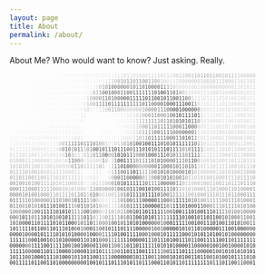 ```yaml
---
layout: page
title: About
permalink: /about/
---
```


About Me? Who would want to know? Just asking. Really.

<!-- IMAGE BEGINS HERE -->
<font size="1">
<pre><font color="#fdfdfd">10</font><font color="#fcfcfc">0</font><font color="#fbfbfb">101</font><font color="#fafafa">0011</font><font color="#f9f9f9">101</font><font color="#f8f8f8">1110</font><font color="#f7f7f7">0</font><font color="#f6f6f6">0</font><font color="#f7f7f7">0</font><font color="#f6f6f6">00</font><font color="#f4f4f4">0</font><font color="#f2f2f2">1</font><font color="#efefef">0</font><font color="#eeeeee">001</font><font color="#ededed">0</font><font color="#eaeaea">1</font><font color="#ebebeb">0</font><font color="#eaeaea">0</font><font color="#e7e7e7">1</font><font color="#e6e6e6">1</font><font color="#dfdfdf">11</font><font color="#dadada">1</font><font color="#d5d5d5">0</font><font color="#d1d1d1">1</font><font color="#d3d3d3">1</font><font color="#cecece">0</font><font color="#cccccc">1</font><font color="#cfcfcf">0</font><font color="#cecece">0011</font><font color="#cccccc">1</font><font color="#cbcbcb">1</font><font color="#c9c9c9">0</font><font color="#cacaca">1</font><font color="#cccccc">1</font><font color="#cdcdcd">1</font><font color="#cbcbcb">0</font><font color="#c3c3c3">0</font><font color="#bfbfbf">1</font><font color="#bcbcbc">1</font><font color="#b7b7b7">0</font><font color="#b2b2b2">0</font><font color="#afafaf">1</font><font color="#aaaaaa">1</font><font color="#ababab">0</font><font color="#a9a9a9">1</font><font color="#a1a1a1">10</font><font color="#a7a7a7">1</font><font color="#aaaaaa">1</font><font color="#aeaeae">0</font><font color="#b0b0b0">0</font><font color="#afafaf">10</font><font color="#acacac">1</font><font color="#aeaeae">1</font><font color="#bebebe">1</font><font color="#c2c2c2">100</font><font color="#c1c1c1">0</font><font color="silver">0</font><font color="#bebebe">0</font><br><font color="#fdfdfd">110</font><font color="#fcfcfc">11</font><font color="#fbfbfb">0</font><font color="#fafafa">1</font><font color="#f9f9f9">0</font><font color="#fafafa">0</font><font color="#f9f9f9">110</font><font color="#fafafa">0</font><font color="#f7f7f7">1</font><font color="#f8f8f8">01</font><font color="#f7f7f7">10</font><font color="#f6f6f6">1</font><font color="#f7f7f7">1</font><font color="#f5f5f5">10</font><font color="#f3f3f3">01</font><font color="#f0f0f0">00</font><font color="#efefef">1</font><font color="#eeeeee">1</font><font color="#ededed">10</font><font color="#e5e5e5">1</font><font color="#d9d9d9">1</font><font color="#cacaca">1</font><font color="#bababa">1</font><font color="#b2b2b2">0</font><font color="#9b9b9b">0</font><font color="#8e8e8e">1</font><font color="#9a9a9a">0</font><font color="#818181">1</font><font color="gray">1</font><font color="#8c8c8c">0</font><font color="#8e8e8e">1</font><font color="#838383">1</font><font color="#8d8d8d">0</font><font color="#848484">0</font><font color="#8b8b8b">1</font><font color="#9a9a9a">1</font><font color="#9b9b9b">0</font><font color="#ababab">0</font><font color="#bbbbbb">1</font><font color="#c8c8c8">0</font><font color="#d2d2d2">011</font><font color="#cccccc">1</font><font color="#c9c9c9">0</font><font color="#cacaca">0</font><font color="#c6c6c6">0</font><font color="#c2c2c2">0</font><font color="#c1c1c1">00</font><font color="#c2c2c2">0</font><font color="#bfbfbf">1</font><font color="#bebebe">0</font><font color="#bbbbbb">010</font><font color="#bebebe">1</font><font color="#bdbdbd">11</font><font color="#bebebe">0</font><font color="#bfbfbf">0</font><font color="#c6c6c6">0</font><font color="#cacaca">1</font><font color="#c9c9c9">10</font><font color="#cacaca">11</font><font color="#c9c9c9">0</font><font color="#c8c8c8">1</font><br><font color="#fcfcfc">010</font><font color="#fbfbfb">10</font><font color="#fafafa">11</font><font color="#f9f9f9">11</font><font color="#fafafa">0</font><font color="#f9f9f9">01</font><font color="#f7f7f7">0111</font><font color="#f8f8f8">0</font><font color="#f7f7f7">10</font><font color="#f6f6f6">00</font><font color="#f5f5f5">0</font><font color="#f4f4f4">1</font><font color="#f3f3f3">0</font><font color="#f2f2f2">1</font><font color="#f1f1f1">0</font><font color="#f0f0f0">1</font><font color="#ececec">1</font><font color="#e0e0e0">0</font><font color="#b6b6b6">0</font><font color="#9a9a9a">1</font><font color="#888888">0</font><font color="#626262">1</font><font color="#5d5d5d">0</font><font color="#636363">0</font><font color="#616161">0</font><font color="#646464">0</font><font color="#676767">0</font><font color="#6b6b6b">0</font><font color="#6d6d6d">1</font><font color="#656565">0</font><font color="#696969">1</font><font color="#606060">1</font><font color="#5e5e5e">0</font><font color="#575757">1</font><font color="#4f4f4f">0</font><font color="#525252">0</font><font color="#595959">0</font><font color="#535353">0</font><font color="#4d4d4d">1</font><font color="#737373">1</font><font color="#8b8b8b">1</font><font color="#a6a6a6">1</font><font color="#bfbfbf">0</font><font color="#cfcfcf">0</font><font color="#d0d0d0">00</font><font color="#cfcfcf">0</font><font color="#cdcdcd">10</font><font color="#cfcfcf">01</font><font color="#cecece">0</font><font color="#cdcdcd">0</font><font color="#cacaca">0</font><font color="#c7c7c7">0</font><font color="#c6c6c6">00</font><font color="#c5c5c5">0</font><font color="#c6c6c6">0</font><font color="#c8c8c8">0</font><font color="#cbcbcb">0</font><font color="#cecece">0</font><font color="#cbcbcb">1</font><font color="#cccccc">1</font><font color="#cdcdcd">0</font><font color="#cccccc">1011</font><br><font color="#fcfcfc">101</font><font color="#fbfbfb">01</font><font color="#fafafa">1</font><font color="#fbfbfb">0</font><font color="#fafafa">1</font><font color="#f9f9f9">10</font><font color="#f8f8f8">000</font><font color="#f7f7f7">0100</font><font color="#f6f6f6">10</font><font color="#f5f5f5">0</font><font color="#f6f6f6">0</font><font color="#f5f5f5">01</font><font color="#f4f4f4">0</font><font color="#f3f3f3">1</font><font color="#eeeeee">0</font><font color="#d5d5d5">1</font><font color="#a2a2a2">0</font><font color="#9b9b9b">1</font><font color="#7d7d7d">1</font><font color="#595959">0</font><font color="#525252">0</font><font color="#4a4a4a">1</font><font color="#535353">0</font><font color="#616161">0</font><font color="#5c5c5c">0</font><font color="#5e5e5e">1</font><font color="#5a5a5a">1</font><font color="#535353">0</font><font color="#565656">0</font><font color="#494949">1</font><font color="#474747">1</font><font color="#414141">1</font><font color="#4d4d4d">1</font><font color="#494949">1</font><font color="#515151">1</font><font color="#484848">1</font><font color="#3e3e3e">0</font><font color="#323232">1</font><font color="#212121">0</font><font color="#414141">0</font><font color="#3c3c3c">1</font><font color="#565656">1</font><font color="#4c4c4c">0</font><font color="#585858">1</font><font color="#8b8b8b">0</font><font color="#a8a8a8">0</font><font color="#c8c8c8">1</font><font color="#d0d0d0">1</font><font color="#d4d4d4">0</font><font color="#d3d3d3">00</font><font color="#d1d1d1">1</font><font color="#d0d0d0">11</font><font color="#cdcdcd">1</font><font color="#cccccc">0</font><font color="#cbcbcb">01</font><font color="#cdcdcd">1</font><font color="#d0d0d0">0</font><font color="#d1d1d1">0</font><font color="#d0d0d0">0</font><font color="#cecece">0</font><font color="#cdcdcd">10</font><font color="#cecece">10</font><font color="#cfcfcf">1</font><font color="#d1d1d1">1</font><br><font color="#fcfcfc">10</font><font color="#fbfbfb">010</font><font color="#fafafa">000</font><font color="#f9f9f9">0110</font><font color="#f8f8f8">0</font><font color="#f6f6f6">0</font><font color="#f7f7f7">001</font><font color="#f5f5f5">1</font><font color="#f7f7f7">0</font><font color="#f4f4f4">0</font><font color="#f6f6f6">1</font><font color="#f5f5f5">0</font><font color="#f6f6f6">0</font><font color="#f4f4f4">1</font><font color="#f1f1f1">0</font><font color="#cbcbcb">1</font><font color="#aaaaaa">0</font><font color="#929292">0</font><font color="#969696">0</font><font color="#7e7e7e">0</font><font color="#646464">1</font><font color="#5b5b5b">1</font><font color="#595959">0</font><font color="#575757">1</font><font color="#5d5d5d">0</font><font color="#4f4f4f">0</font><font color="#4b4b4b">0</font><font color="#363636">0</font><font color="#393939">0</font><font color="#3d3d3d">1</font><font color="#393939">1</font><font color="#313131">1</font><font color="#2f2f2f">1</font><font color="#323232">1</font><font color="#303030">0</font><font color="#2f2f2f">1</font><font color="#313131">1</font><font color="#333333">0</font><font color="#2e2e2e">0</font><font color="#292929">1</font><font color="#363636">0</font><font color="#353535">1</font><font color="#3d3d3d">1</font><font color="#2e2e2e">0</font><font color="#323232">0</font><font color="#3b3b3b">1</font><font color="#454545">1</font><font color="#515151">0</font><font color="#797979">0</font><font color="#bcbcbc">1</font><font color="#d4d4d4">1</font><font color="#d5d5d5">1</font><font color="#d4d4d4">1</font><font color="#d2d2d2">01</font><font color="#d1d1d1">11</font><font color="#d0d0d0">1</font><font color="#d1d1d1">0</font><font color="#d2d2d2">1</font><font color="#d3d3d3">010</font><font color="#d2d2d2">01001</font><font color="#d4d4d4">1</font><font color="#d5d5d5">1</font><br><font color="#fcfcfc">010</font><font color="#fbfbfb">1</font><font color="#fafafa">00</font><font color="#fbfbfb">1</font><font color="#fafafa">10</font><font color="#f9f9f9">000</font><font color="#f8f8f8">0</font><font color="#f7f7f7">00</font><font color="#f6f6f6">001</font><font color="#f7f7f7">1</font><font color="#f5f5f5">1</font><font color="#f6f6f6">0</font><font color="#f5f5f5">1</font><font color="#f4f4f4">0</font><font color="#f0f0f0">0</font><font color="#dedede">0</font><font color="#b6b6b6">1</font><font color="#aaaaaa">0</font><font color="#a0a0a0">0</font><font color="#848484">1</font><font color="#7d7d7d">1</font><font color="#656565">11</font><font color="#565656">0</font><font color="#525252">1</font><font color="#646464">1</font><font color="#4a4a4a">1</font><font color="#414141">1</font><font color="#454545">1</font><font color="#585858">1</font><font color="#5d5d5d">1</font><font color="#656565">1</font><font color="#606060">1</font><font color="#595959">1</font><font color="#585858">0</font><font color="#535353">1</font><font color="#565656">1</font><font color="#545454">0</font><font color="#555555">0</font><font color="#535353">0</font><font color="#424242">0</font><font color="#343434">1</font><font color="#282828">0</font><font color="#2e2e2e">0</font><font color="#2b2b2b">0</font><font color="#313131">1</font><font color="#1e1e1e">1</font><font color="#262626">1</font><font color="#2b2b2b">0</font><font color="#272727">0</font><font color="#434343">1</font><font color="#797979">1</font><font color="#cacaca">0</font><font color="#d5d5d5">11</font><font color="#d6d6d6">01</font><font color="#d5d5d5">1</font><font color="#d4d4d4">1</font><font color="#d3d3d3">1011</font><font color="#d2d2d2">000</font><font color="#d3d3d3">0</font><font color="#d4d4d4">1</font><font color="#d5d5d5">10</font><font color="#d6d6d6">0</font><br><font color="#fcfcfc">0</font><font color="#fbfbfb">0</font><font color="#fcfcfc">0</font><font color="#fbfbfb">0</font><font color="#fafafa">0</font><font color="#fbfbfb">01</font><font color="#fafafa">111</font><font color="#f9f9f9">00</font><font color="#f7f7f7">0</font><font color="#f8f8f8">0</font><font color="#f7f7f7">1</font><font color="#f8f8f8">1</font><font color="#f7f7f7">0</font><font color="#f6f6f6">00</font><font color="#f5f5f5">0</font><font color="#f6f6f6">1</font><font color="#f5f5f5">00</font><font color="#eaeaea">0</font><font color="#cccccc">1</font><font color="#c8c8c8">0</font><font color="#e3e3e3">1</font><font color="#f2f2f2">0</font><font color="#ebebeb">1</font><font color="#dbdbdb">1</font><font color="#cdcdcd">1</font><font color="#c2c2c2">0</font><font color="#a5a5a5">0</font><font color="#9a9a9a">1</font><font color="#959595">1</font><font color="#9d9d9d">0</font><font color="#b1b1b1">0</font><font color="#bfbfbf">0</font><font color="#c2c2c2">0</font><font color="#bfbfbf">0</font><font color="#c2c2c2">0</font><font color="#b6b6b6">0</font><font color="#a9a9a9">0</font><font color="#9b9b9b">1</font><font color="#8a8a8a">0</font><font color="#7a7a7a">0</font><font color="#7b7b7b">0</font><font color="#797979">0</font><font color="#737373">1</font><font color="#6b6b6b">1</font><font color="#646464">1</font><font color="#555555">0</font><font color="#414141">0</font><font color="#272727">0</font><font color="#1e1e1e">0</font><font color="#1d1d1d">1</font><font color="#2d2d2d">0</font><font color="#242424">0</font><font color="#232323">0</font><font color="#2d2d2d">0</font><font color="#3b3b3b">0</font><font color="#666666">0</font><font color="#c9c9c9">1</font><font color="#d7d7d7">0011</font><font color="#d6d6d6">1</font><font color="#d5d5d5">00</font><font color="#d4d4d4">1</font><font color="#d3d3d3">0</font><font color="#d2d2d2">1</font><font color="#d3d3d3">0</font><font color="#d4d4d4">01</font><font color="#d5d5d5">0</font><font color="#d4d4d4">01</font><font color="#d5d5d5">1</font><br><font color="#fcfcfc">000</font><font color="#fafafa">0</font><font color="#fbfbfb">010</font><font color="#fafafa">0</font><font color="#f9f9f9">0</font><font color="#fafafa">11</font><font color="#f8f8f8">011</font><font color="#f7f7f7">011</font><font color="#f6f6f6">1</font><font color="#f5f5f5">110</font><font color="#f4f4f4">11</font><font color="#e5e5e5">1</font><font color="#dddddd">1</font><font color="#f8f8f8">1</font><font color="#fbfbfb">0</font><font color="#fdfdfd">0</font><font color="#fefefe">11</font><font color="#fdfdfd">1</font><font color="#f8f8f8">1</font><font color="#f1f1f1">1</font><font color="#f3f3f3">1</font><font color="#f0f0f0">0</font><font color="#efefef">1</font><font color="#ececec">0</font><font color="#eaeaea">1</font><font color="#e4e4e4">0</font><font color="#e1e1e1">0</font><font color="#d7d7d7">1</font><font color="#c7c7c7">0</font><font color="#b6b6b6">1</font><font color="#a5a5a5">0</font><font color="#949494">0</font><font color="#7c7c7c">0</font><font color="#777777">1</font><font color="#797979">1</font><font color="#7a7a7a">00</font><font color="#7b7b7b">0</font><font color="#7a7a7a">1</font><font color="#5e5e5e">0</font><font color="#474747">0</font><font color="#353535">1</font><font color="#2c2c2c">0</font><font color="#3d3d3d">1</font><font color="#2b2b2b">1</font><font color="#363636">1</font><font color="#2d2d2d">1</font><font color="#2a2a2a">0</font><font color="#484848">1</font><font color="#b6b6b6">1</font><font color="#d8d8d8">1111</font><font color="#d6d6d6">001</font><font color="#d5d5d5">111</font><font color="#d4d4d4">100</font><font color="#d5d5d5">0</font><font color="#d4d4d4">1</font><font color="#d3d3d3">01</font><br><font color="#fcfcfc">001</font><font color="#fbfbfb">0</font><font color="#fafafa">10</font><font color="#f9f9f9">0011</font><font color="#f8f8f8">00</font><font color="#f7f7f7">00</font><font color="#f6f6f6">01</font><font color="#f4f4f4">0</font><font color="#f5f5f5">0</font><font color="#f4f4f4">001</font><font color="#f3f3f3">1</font><font color="#f2f2f2">0</font><font color="#ececec">0</font><font color="#fbfbfb">0</font><font color="#fdfdfd">00</font><font color="#fefefe">11</font><font color="white">11100</font><font color="#fcfcfc">0</font><font color="#f5f5f5">0</font><font color="#efefef">1</font><font color="#ebebeb">1</font><font color="#e8e8e8">1</font><font color="#e0e0e0">1</font><font color="#d4d4d4">1</font><font color="#c1c1c1">1</font><font color="#b1b1b1">1</font><font color="#a2a2a2">1</font><font color="#989898">1</font><font color="#858585">1</font><font color="#7f7f7f">1</font><font color="gray">11</font><font color="#7a7a7a">0</font><font color="#767676">1</font><font color="#717171">1</font><font color="#656565">0</font><font color="#5f5f5f">1</font><font color="#494949">0</font><font color="#393939">1</font><font color="#3f3f3f">0</font><font color="#434343">1</font><font color="#3f3f3f">0</font><font color="#474747">1</font><font color="#404040">1</font><font color="#7b7b7b">0</font><font color="#c8c8c8">1</font><font color="#d7d7d7">01</font><font color="#d5d5d5">00</font><font color="#d4d4d4">00</font><font color="#d3d3d3">1</font><font color="#d4d4d4">1</font><font color="#d3d3d3">0</font><font color="#d4d4d4">0</font><font color="#d3d3d3">101</font><font color="#d4d4d4">0</font><font color="#d3d3d3">01</font><font color="#d2d2d2">1</font><br><font color="#fcfcfc">0</font><font color="#fafafa">11</font><font color="#f9f9f9">111</font><font color="#f8f8f8">0</font><font color="#f7f7f7">11</font><font color="#f6f6f6">11</font><font color="#f4f4f4">11</font><font color="#f2f2f2">001</font><font color="#f1f1f1">000</font><font color="#f0f0f0">0</font><font color="#f1f1f1">1</font><font color="#ededed">0</font><font color="#efefef">1</font><font color="#f7f7f7">0</font><font color="#fbfbfb">0</font><font color="#fcfcfc">1</font><font color="#fdfdfd">01</font><font color="#fcfcfc">0</font><font color="#fbfbfb">1100</font><font color="#fafafa">1</font><font color="#fbfbfb">0</font><font color="#f8f8f8">0</font><font color="#f2f2f2">1</font><font color="#ededed">0</font><font color="#e6e6e6">0</font><font color="#dbdbdb">1</font><font color="#d4d4d4">1</font><font color="#c6c6c6">1</font><font color="#b1b1b1">0</font><font color="#969696">0</font><font color="#8b8b8b">0</font><font color="#7e7e7e">1</font><font color="#7d7d7d">1</font><font color="#797979">0</font><font color="#6d6d6d">1</font><font color="#686868">1</font><font color="#626262">1</font><font color="#606060">11</font><font color="#5f5f5f">0</font><font color="#616161">0</font><font color="#595959">0</font><font color="#515151">1</font><font color="#484848">1</font><font color="#424242">0</font><font color="#454545">0</font><font color="#606060">0</font><font color="#bebebe">0</font><font color="#d4d4d4">0</font><font color="#d5d5d5">01</font><font color="#d4d4d4">1</font><font color="#d3d3d3">10</font><font color="#d2d2d2">010</font><font color="#d3d3d3">1</font><font color="#d2d2d2">1</font><font color="#d1d1d1">0</font><font color="#d2d2d2">00</font><font color="#d1d1d1">01</font><font color="#d0d0d0">00</font><br><font color="#f8f8f8">1</font><font color="#f9f9f9">0</font><font color="#f6f6f6">0</font><font color="#f7f7f7">0</font><font color="#f5f5f5">0</font><font color="#f6f6f6">1</font><font color="#f4f4f4">0</font><font color="#f3f3f3">10</font><font color="#f2f2f2">1</font><font color="#f1f1f1">0</font><font color="#f0f0f0">000</font><font color="#eeeeee">101</font><font color="#ececec">1</font><font color="#ededed">1</font><font color="#ececec">1</font><font color="#eeeeee">1</font><font color="#ececec">0</font><font color="#ebebeb">1</font><font color="#f1f1f1">0</font><font color="#fcfcfc">1</font><font color="#fdfdfd">0</font><font color="#fefefe">000</font><font color="#fcfcfc">0</font><font color="#f6f6f6">1</font><font color="#f8f8f8">000</font><font color="#fafafa">0</font><font color="#fcfcfc">0</font><font color="#f6f6f6">0</font><font color="#f0f0f0">1</font><font color="#e6e6e6">0</font><font color="#dedede">1</font><font color="#d8d8d8">0</font><font color="#c1c1c1">1</font><font color="#ababab">0</font><font color="#8e8e8e">1</font><font color="#868686">1</font><font color="#777777">1</font><font color="#6e6e6e">1</font><font color="#626262">0</font><font color="#5c5c5c">0</font><font color="#5b5b5b">1</font><font color="#575757">1</font><font color="#535353">1</font><font color="#545454">1</font><font color="#5e5e5e">00</font><font color="#5a5a5a">0</font><font color="#4e4e4e">0</font><font color="#464646">0</font><font color="#4d4d4d">0</font><font color="#515151">0</font><font color="#7f7f7f">1</font><font color="#cecece">1</font><font color="#d3d3d3">1</font><font color="#d2d2d2">0</font><font color="#d1d1d1">1</font><font color="#d2d2d2">1</font><font color="#d1d1d1">0</font><font color="#d0d0d0">100</font><font color="#cfcfcf">1001000</font><font color="#cecece">1</font><font color="#cdcdcd">10</font><br><font color="#f4f4f4">1</font><font color="#f3f3f3">1</font><font color="#f2f2f2">0</font><font color="#f3f3f3">1</font><font color="#f0f0f0">000</font><font color="#eeeeee">000</font><font color="#ededed">00</font><font color="#ececec">0</font><font color="#ebebeb">00</font><font color="#e9e9e9">0</font><font color="#eaeaea">11</font><font color="#e9e9e9">1</font><font color="#e6e6e6">1</font><font color="#e0e0e0">1</font><font color="#dddddd">0</font><font color="#dadada">0</font><font color="#e1e1e1">1</font><font color="#f1f1f1">0</font><font color="#f3f3f3">1</font><font color="#f6f6f6">1</font><font color="#fafafa">1</font><font color="#fbfbfb">1</font><font color="#f9f9f9">0</font><font color="#f7f7f7">1</font><font color="#f8f8f8">1</font><font color="#fbfbfb">1</font><font color="#f5f5f5">1</font><font color="#efefef">0</font><font color="#f4f4f4">1</font><font color="#e7e7e7">1</font><font color="#dddddd">0</font><font color="#dbdbdb">0</font><font color="#d8d8d8">0</font><font color="#cbcbcb">1</font><font color="#b8b8b8">1</font><font color="#a5a5a5">0</font><font color="#9d9d9d">1</font><font color="#8c8c8c">1</font><font color="#6f6f6f">0</font><font color="#5a5a5a">1</font><font color="#545454">1</font><font color="#5b5b5b">1</font><font color="#595959">1</font><font color="#535353">1</font><font color="#565656">0</font><font color="#595959">0</font><font color="#5c5c5c">0</font><font color="#5a5a5a">1</font><font color="#525252">1</font><font color="#444444">0</font><font color="#3b3b3b">1</font><font color="#3d3d3d">0</font><font color="#4c4c4c">1</font><font color="#767676">1</font><font color="#cacaca">1</font><font color="#d0d0d0">0</font><font color="#cfcfcf">11</font><font color="#cecece">10</font><font color="#cdcdcd">001</font><font color="#cccccc">100</font><font color="#cbcbcb">000</font><font color="#cacaca">10</font><font color="#c9c9c9">01</font><br><font color="#eaeaea">1</font><font color="#e9e9e9">100</font><font color="#e7e7e7">1</font><font color="#e6e6e6">01</font><font color="#e5e5e5">1</font><font color="#e6e6e6">10</font><font color="#e4e4e4">0</font><font color="#e7e7e7">0</font><font color="#e5e5e5">11</font><font color="#e3e3e3">11</font><font color="#c2c2c2">0</font><font color="#a1a1a1">0</font><font color="#898989">1</font><font color="#7b7b7b">1</font><font color="#707070">1</font><font color="#636363">1</font><font color="#616161">1</font><font color="#717171">0</font><font color="#777777">1</font><font color="#6a6a6a">1</font><font color="#646464">1</font><font color="#6d6d6d">0</font><font color="#7a7a7a">1</font><font color="#898989">0</font><font color="#a5a5a5">0</font><font color="#bbbbbb">1</font><font color="#d8d8d8">01</font><font color="#c1c1c1">0</font><font color="#bebebe">1</font><font color="#a6a6a6">1</font><font color="#8e8e8e">0</font><font color="#7a7a7a">1</font><font color="#646464">0</font><font color="#4b4b4b">1</font><font color="#3a3a3a">0</font><font color="#323232">0</font><font color="#303030">1</font><font color="#252525">0</font><font color="#1e1e1e">0</font><font color="#191919">1</font><font color="#181818">1</font><font color="#202020">1</font><font color="#363636">0</font><font color="#313131">1</font><font color="#363636">0</font><font color="#323232">1</font><font color="#2a2a2a">0</font><font color="#262626">1</font><font color="#232323">1</font><font color="#2e2e2e">1</font><font color="#3b3b3b">1</font><font color="#3a3a3a">1</font><font color="#323232">1</font><font color="#565656">0</font><font color="#828282">1</font><font color="#b3b3b3">1</font><font color="#cdcdcd">0</font><font color="#cccccc">11</font><font color="#cbcbcb">1</font><font color="#cacaca">0101</font><font color="#c9c9c9">000</font><font color="#c7c7c7">11100</font><font color="#c6c6c6">1</font><br><font color="#d9d9d9">011</font><font color="#d8d8d8">111</font><font color="#dadada">100</font><font color="#dbdbdb">0</font><font color="#dddddd">0</font><font color="#dcdcdc">01</font><font color="#dddddd">1</font><font color="#dcdcdc">1</font><font color="#dedede">0</font><font color="#b2b2b2">0</font><font color="#707070">0</font><font color="#494949">1</font><font color="#595959">0</font><font color="#7f7f7f">1</font><font color="#656565">0</font><font color="#5d5d5d">1</font><font color="#7a7a7a">1</font><font color="#a9a9a9">1</font><font color="gray">0</font><font color="#6c6c6c">1</font><font color="#424242">0</font><font color="#363636">0</font><font color="#444444">1</font><font color="#414141">0</font><font color="#4e4e4e">1</font><font color="#454545">1</font><font color="#2c2c2c">1</font><font color="#292929">0</font><font color="#363636">1</font><font color="#343434">1</font><font color="#303030">1</font><font color="#404040">0</font><font color="#595959">0</font><font color="#3a3a3a">1</font><font color="#464646">1</font><font color="#2e2e2e">1</font><font color="#3e3e3e">0</font><font color="#3a3a3a">1</font><font color="#2f2f2f">0</font><font color="#2d2d2d">1</font><font color="#373737">0</font><font color="#2d2d2d">1</font><font color="#2a2a2a">1</font><font color="#0f0f0f">1</font><font color="#191919">0</font><font color="#2a2a2a">1</font><font color="#343434">1</font><font color="#424242">1</font><font color="#545454">1</font><font color="#6a6a6a">0</font><font color="#7e7e7e">1</font><font color="#666666">0</font><font color="#404040">1</font><font color="#484848">1</font><font color="#3b3b3b">1</font><font color="#7a7a7a">1</font><font color="#cbcbcb">10</font><font color="#c9c9c9">0</font><font color="#c8c8c8">1</font><font color="#c9c9c9">1</font><font color="#c7c7c7">1010</font><font color="#c6c6c6">1</font><font color="#c5c5c5">1</font><font color="#c6c6c6">0</font><font color="#c5c5c5">0</font><font color="#c6c6c6">0</font><font color="#c5c5c5">10</font><font color="#c4c4c4">1</font><br><font color="#cbcbcb">0</font><font color="#cccccc">1</font><font color="#cacaca">1</font><font color="#c9c9c9">1</font><font color="#cbcbcb">0</font><font color="#cacaca">1</font><font color="#cecece">100</font><font color="#d2d2d2">11</font><font color="#d4d4d4">0</font><font color="#d2d2d2">1</font><font color="#d5d5d5">0</font><font color="#d3d3d3">0</font><font color="#d4d4d4">1</font><font color="#d5d5d5">0</font><font color="#cacaca">0</font><font color="#6c6c6c">1</font><font color="#606060">0</font><font color="#909090">1</font><font color="#c7c7c7">0</font><font color="#c5c5c5">1</font><font color="#d5d5d5">1</font><font color="#b9b9b9">0</font><font color="#a2a2a2">1</font><font color="#ababab">1</font><font color="#8b8b8b">0</font><font color="#727272">1</font><font color="#6f6f6f">1</font><font color="#5b5b5b">0</font><font color="#2e2e2e">0</font><font color="#959595">0</font><font color="#909090">0</font><font color="#3a3a3a">1</font><font color="#202020">0</font><font color="#2c2c2c">10</font><font color="#3a3a3a">1</font><font color="#3e3e3e">1</font><font color="#636363">1</font><font color="gray">0</font><font color="#616161">0</font><font color="#555555">0</font><font color="#424242">1</font><font color="#2e2e2e">0</font><font color="#2f2f2f">0</font><font color="#414141">0</font><font color="#4d4d4d">1</font><font color="#101010">1</font><font color="#404040">1</font><font color="#444444">0</font><font color="#4f4f4f">1</font><font color="#585858">0</font><font color="#5a5a5a">1</font><font color="#5e5e5e">1</font><font color="#626262">1</font><font color="#7e7e7e">0</font><font color="#515151">1</font><font color="#353535">1</font><font color="#494949">1</font><font color="#5d5d5d">1</font><font color="#bababa">1</font><font color="#c8c8c8">11</font><font color="#c7c7c7">11</font><font color="#c5c5c5">1</font><font color="#c6c6c6">1</font><font color="#c5c5c5">0</font><font color="#c4c4c4">0</font><font color="#c3c3c3">01</font><font color="#c2c2c2">0</font><font color="#c3c3c3">11</font><font color="#c1c1c1">0</font><font color="silver">000</font><br><font color="silver">0</font><font color="#bfbfbf">100</font><font color="#bebebe">0</font><font color="#bfbfbf">1</font><font color="#c1c1c1">1</font><font color="#c4c4c4">1</font><font color="#c6c6c6">0</font><font color="#c8c8c8">00</font><font color="#cacaca">00</font><font color="#cccccc">1</font><font color="#cdcdcd">10</font><font color="#cecece">0</font><font color="#cfcfcf">1</font><font color="#c6c6c6">0</font><font color="#6c6c6c">1</font><font color="#565656">1</font><font color="#6d6d6d">0</font><font color="#7b7b7b">0</font><font color="#a4a4a4">0</font><font color="#e1e1e1">0</font><font color="#cccccc">1</font><font color="#c8c8c8">0</font><font color="#c4c4c4">10</font><font color="#c9c9c9">0</font><font color="#6a6a6a">1</font><font color="#afafaf">0</font><font color="#e9e9e9">1</font><font color="#bcbcbc">1</font><font color="#636363">1</font><font color="#232323">0</font><font color="#252525">0</font><font color="#2a2a2a">1</font><font color="#3d3d3d">1</font><font color="#414141">1</font><font color="#656565">1</font><font color="#7e7e7e">0</font><font color="#7d7d7d">1</font><font color="#7a7a7a">1</font><font color="#6f6f6f">1</font><font color="#616161">1</font><font color="#5e5e5e">0</font><font color="#606060">1</font><font color="#484848">0</font><font color="#2a2a2a">1</font><font color="#545454">0</font><font color="#505050">0</font><font color="#575757">0</font><font color="#555555">0</font><font color="#535353">1</font><font color="#5a5a5a">1</font><font color="#626262">1</font><font color="#717171">0</font><font color="#505050">1</font><font color="#2d2d2d">1</font><font color="#434343">0</font><font color="#979797">0</font><font color="#c7c7c7">1</font><font color="#c5c5c5">00</font><font color="#c3c3c3">10</font><font color="#c4c4c4">1</font><font color="#c3c3c3">00</font><font color="#c1c1c1">1</font><font color="silver">1</font><font color="#bfbfbf">0</font><font color="#bebebe">111</font><font color="#bcbcbc">01</font><font color="#bbbbbb">1</font><font color="#b9b9b9">1</font><br><font color="#b5b5b5">1</font><font color="#b6b6b6">0</font><font color="#b5b5b5">1</font><font color="#b4b4b4">0</font><font color="#b3b3b3">1</font><font color="#b5b5b5">0</font><font color="#b7b7b7">1</font><font color="#b8b8b8">1</font><font color="#bababa">0</font><font color="#bdbdbd">0</font><font color="#c1c1c1">1</font><font color="#c4c4c4">1</font><font color="#c5c5c5">0</font><font color="#c6c6c6">0</font><font color="#c7c7c7">1</font><font color="#c9c9c9">0</font><font color="#c8c8c8">0</font><font color="#c9c9c9">0</font><font color="#cbcbcb">0</font><font color="#c4c4c4">0</font><font color="#969696">0</font><font color="#7e7e7e">1</font><font color="#848484">1</font><font color="#969696">0</font><font color="#bababa">1</font><font color="#b4b4b4">11</font><font color="#b8b8b8">1</font><font color="#b4b4b4">1</font><font color="#969696">0</font><font color="#adadad">1</font><font color="#f2f2f2">1</font><font color="#e2e2e2">1</font><font color="#a1a1a1">1</font><font color="#5e5e5e">1</font><font color="#515151">1</font><font color="#333333">0</font><font color="#1f1f1f">1</font><font color="#292929">0</font><font color="#3d3d3d">0</font><font color="#585858">0</font><font color="#7a7a7a">0</font><font color="#8c8c8c">0</font><font color="#909090">0</font><font color="#838383">0</font><font color="#6f6f6f">0</font><font color="#5d5d5d">0</font><font color="#565656">0</font><font color="#343434">1</font><font color="#474747">10</font><font color="#4a4a4a">0</font><font color="#505050">0</font><font color="#4f4f4f">10</font><font color="#5a5a5a">1</font><font color="#626262">1</font><font color="#636363">0</font><font color="#494949">1</font><font color="#595959">0</font><font color="#606060">1</font><font color="#b8b8b8">1</font><font color="#c2c2c2">0</font><font color="#c1c1c1">1</font><font color="silver">1</font><font color="#bfbfbf">1</font><font color="#bebebe">011</font><font color="#bdbdbd">1</font><font color="#bcbcbc">1</font><font color="#bababa">10</font><font color="#b8b8b8">010</font><font color="#b7b7b7">1</font><font color="#b5b5b5">1</font><font color="#b3b3b3">1</font><font color="#b0b0b0">0</font><br><font color="#a7a7a7">011</font><font color="#a6a6a6">1</font><font color="#a7a7a7">1</font><font color="#a8a8a8">0</font><font color="#a9a9a9">1</font><font color="#acacac">0</font><font color="#afafaf">0</font><font color="#b1b1b1">1</font><font color="#b4b4b4">0</font><font color="#b8b8b8">1</font><font color="#bbbbbb">0</font><font color="#bdbdbd">1</font><font color="#bfbfbf">1</font><font color="silver">1</font><font color="#c1c1c1">1</font><font color="#c4c4c4">1</font><font color="#c5c5c5">0001</font><font color="#c7c7c7">1</font><font color="#ececec">0</font><font color="#f8f8f8">1</font><font color="#f4f4f4">0</font><font color="#ededed">1</font><font color="#e0e0e0">1</font><font color="#d8d8d8">1</font><font color="#e7e7e7">1</font><font color="#f5f5f5">0</font><font color="#f8f8f8">1</font><font color="#e3e3e3">0</font><font color="#ababab">1</font><font color="#717171">1</font><font color="#5b5b5b">1</font><font color="#595959">0</font><font color="#5b5b5b">0</font><font color="#4c4c4c">1</font><font color="#323232">1</font><font color="#212121">0</font><font color="#3b3b3b">1</font><font color="#6d6d6d">1</font><font color="#8c8c8c">1</font><font color="#909090">1</font><font color="#8a8a8a">1</font><font color="#7b7b7b">0</font><font color="#646464">0</font><font color="#535353">1</font><font color="#4a4a4a">0</font><font color="#474747">10</font><font color="#4c4c4c">1</font><font color="#4f4f4f">0</font><font color="#545454">0</font><font color="#5b5b5b">00</font><font color="#525252">1</font><font color="#4a4a4a">0</font><font color="#7a7a7a">1</font><font color="#b4b4b4">0</font><font color="#bdbdbd">1</font><font color="#bcbcbc">00</font><font color="#bbbbbb">0</font><font color="#bababa">0</font><font color="#b9b9b9">0</font><font color="#b8b8b8">11</font><font color="#b7b7b7">01</font><font color="#b5b5b5">0</font><font color="#b3b3b3">10</font><font color="#b2b2b2">0</font><font color="#b0b0b0">1</font><font color="#afafaf">1</font><font color="#acacac">0</font><font color="#aaaaaa">0</font><font color="#a7a7a7">0</font><br><font color="#989898">011</font><font color="#999999">0</font><font color="#9a9a9a">1</font><font color="#9b9b9b">1</font><font color="#9d9d9d">0</font><font color="#9f9f9f">0</font><font color="#a1a1a1">1</font><font color="#a4a4a4">1</font><font color="#a9a9a9">0</font><font color="#adadad">0</font><font color="#b0b0b0">1</font><font color="#b4b4b4">1</font><font color="#b6b6b6">1</font><font color="#b8b8b8">0</font><font color="#b9b9b9">1</font><font color="#bcbcbc">0</font><font color="#bdbdbd">11</font><font color="#bfbfbf">1</font><font color="#bebebe">1</font><font color="#bfbfbf">1</font><font color="#d1d1d1">1</font><font color="#f1f1f1">0</font><font color="#eaeaea">0</font><font color="#dcdcdc">0</font><font color="#cccccc">1</font><font color="#dedede">0</font><font color="#efefef">1</font><font color="#f5f5f5">1</font><font color="#f6f6f6">0</font><font color="#dddddd">0</font><font color="#a3a3a3">0</font><font color="#636363">0</font><font color="#4d4d4d">0</font><font color="#464646">1</font><font color="#454545">1</font><font color="#474747">0</font><font color="#3c3c3c">0</font><font color="#282828">0</font><font color="#343434">0</font><font color="#4e4e4e">0</font><font color="#848484">0</font><font color="#a0a0a0">1</font><font color="#9e9e9e">1</font><font color="#898989">0</font><font color="#696969">0</font><font color="#575757">0</font><font color="#4a4a4a">1</font><font color="#464646">0</font><font color="#4b4b4b">1</font><font color="#4e4e4e">0</font><font color="#535353">1</font><font color="#595959">0</font><font color="#5b5b5b">0</font><font color="#646464">1</font><font color="#909090">0</font><font color="#a8a8a8">1</font><font color="#b4b4b4">1</font><font color="#b5b5b5">0</font><font color="#b4b4b4">1</font><font color="#b5b5b5">0</font><font color="#b4b4b4">10</font><font color="#b3b3b3">0</font><font color="#b4b4b4">1</font><font color="#b2b2b2">0</font><font color="#b0b0b0">00</font><font color="#aeaeae">1</font><font color="#adadad">11</font><font color="#ababab">1</font><font color="#a8a8a8">0</font><font color="#a5a5a5">1</font><font color="#a4a4a4">1</font><font color="#a3a3a3">1</font><font color="#a0a0a0">1</font><font color="#9e9e9e">0</font><br><font color="#888888">0</font><font color="#878787">0</font><font color="#888888">1</font><font color="#8a8a8a">0</font><font color="#8c8c8c">0</font><font color="#8d8d8d">10</font><font color="#909090">1</font><font color="#939393">0</font><font color="#979797">0</font><font color="#9b9b9b">1</font><font color="#a0a0a0">1</font><font color="#a5a5a5">1</font><font color="#a9a9a9">1</font><font color="#adadad">0</font><font color="#b0b0b0">1</font><font color="#b3b3b3">01</font><font color="#b6b6b6">10</font><font color="#b7b7b7">0</font><font color="#b9b9b9">0</font><font color="#bababa">1</font><font color="#bdbdbd">0</font><font color="#e5e5e5">1</font><font color="#e6e6e6">1</font><font color="#d1d1d1">1</font><font color="#b4b4b4">0</font><font color="#b2b2b2">1</font><font color="#c2c2c2">1</font><font color="#b9b9b9">1</font><font color="#bababa">0</font><font color="#aeaeae">0</font><font color="#7d7d7d">0</font><font color="#5b5b5b">1</font><font color="#444444">0</font><font color="#2c2c2c">1</font><font color="#282828">0</font><font color="#252525">1</font><font color="#262626">1</font><font color="#2b2b2b">1</font><font color="#353535">1</font><font color="#373737">1</font><font color="#404040">1</font><font color="#565656">0</font><font color="#616161">1</font><font color="#6d6d6d">1</font><font color="#6e6e6e">1</font><font color="#545454">1</font><font color="#434343">00</font><font color="#4a4a4a">0</font><font color="#515151">0</font><font color="#585858">0</font><font color="#5c5c5c">1</font><font color="#666666">1</font><font color="#9e9e9e">0</font><font color="#b3b3b3">11</font><font color="#b1b1b1">0</font><font color="#b0b0b0">00</font><font color="#aeaeae">1</font><font color="#adadad">0</font><font color="#acacac">0</font><font color="#a9a9a9">1</font><font color="#aaaaaa">1</font><font color="#a9a9a9">0</font><font color="#a7a7a7">0</font><font color="#a5a5a5">1</font><font color="#a6a6a6">1</font><font color="#a4a4a4">0</font><font color="#a3a3a3">1</font><font color="#a1a1a1">1</font><font color="#9e9e9e">1</font><font color="#9c9c9c">0</font><font color="#999999">1</font><font color="#989898">1</font><font color="#939393">1</font><font color="#909090">0</font><br><font color="#787878">0</font><font color="#7a7a7a">0</font><font color="#7c7c7c">0</font><font color="#7d7d7d">1</font><font color="#7f7f7f">1</font><font color="#818181">1</font><font color="#828282">0</font><font color="#848484">0</font><font color="#878787">0</font><font color="#8b8b8b">1</font><font color="#909090">1</font><font color="#959595">1</font><font color="#9a9a9a">1</font><font color="#a0a0a0">1</font><font color="#a3a3a3">0</font><font color="#a5a5a5">0</font><font color="#a7a7a7">0</font><font color="#aaaaaa">1</font><font color="#adadad">0</font><font color="#b0b0b0">1</font><font color="#b1b1b1">0</font><font color="#b4b4b4">10</font><font color="#b5b5b5">0</font><font color="#c5c5c5">0</font><font color="#e0e0e0">1</font><font color="#8d8d8d">1</font><font color="gray">1</font><font color="#868686">0</font><font color="#949494">0</font><font color="#9a9a9a">0</font><font color="#858585">0</font><font color="#959595">0</font><font color="gray">0</font><font color="#878787">1</font><font color="#626262">0</font><font color="#525252">0</font><font color="#505050">10</font><font color="#2d2d2d">1</font><font color="#262626">1</font><font color="#3a3a3a">1</font><font color="#282828">0</font><font color="#2e2e2e">0</font><font color="#232323">1</font><font color="#202020">0</font><font color="#222222">1</font><font color="#3f3f3f">0</font><font color="#434343">0</font><font color="#3d3d3d">1</font><font color="#454545">1</font><font color="#4d4d4d">1</font><font color="#565656">1</font><font color="#595959">0</font><font color="#6d6d6d">1</font><font color="#939393">1</font><font color="#acacac">01</font><font color="#ababab">0</font><font color="#aaaaaa">1</font><font color="#a9a9a9">00</font><font color="#a8a8a8">0</font><font color="#a5a5a5">1</font><font color="#a4a4a4">1</font><font color="#a3a3a3">1</font><font color="#a2a2a2">0</font><font color="#a3a3a3">1</font><font color="#a1a1a1">0</font><font color="#a0a0a0">0</font><font color="#9f9f9f">0</font><font color="#9d9d9d">1</font><font color="#9a9a9a">1</font><font color="#999999">0</font><font color="#969696">1</font><font color="#959595">0</font><font color="#939393">0</font><font color="#8f8f8f">0</font><font color="#8a8a8a">0</font><font color="#848484">1</font><br><font color="#6f6f6f">0</font><font color="#737373">0</font><font color="#747474">0</font><font color="#767676">0</font><font color="#7a7a7a">1</font><font color="#797979">0</font><font color="#7c7c7c">1</font><font color="#7e7e7e">0</font><font color="#818181">0</font><font color="#848484">1</font><font color="#888888">0</font><font color="#8d8d8d">0</font><font color="#929292">0</font><font color="#979797">1</font><font color="#9a9a9a">1</font><font color="#9d9d9d">0</font><font color="#a1a1a1">1</font><font color="#a4a4a4">11</font><font color="#9f9f9f">1</font><font color="#979797">0</font><font color="#8d8d8d">1</font><font color="#7f7f7f">1</font><font color="#7b7b7b">01</font><font color="#b5b5b5">1</font><font color="#7b7b7b">0</font><font color="#505050">1</font><font color="#757575">0</font><font color="#c1c1c1">0</font><font color="#c5c5c5">0</font><font color="#bdbdbd">1</font><font color="#bababa">0</font><font color="#b0b0b0">0</font><font color="#aaaaaa">1</font><font color="#979797">1</font><font color="#848484">0</font><font color="#656565">1</font><font color="#474747">0</font><font color="#333333">11</font><font color="#343434">1</font><font color="#333333">1</font><font color="#323232">0</font><font color="#2d2d2d">1</font><font color="#1c1c1c">1</font><font color="#181818">1</font><font color="#303030">1</font><font color="#373737">0</font><font color="#3e3e3e">1</font><font color="#4d4d4d">0</font><font color="#585858">0</font><font color="#5c5c5c">1</font><font color="#6e6e6e">1</font><font color="#727272">1</font><font color="#8f8f8f">1</font><font color="#979797">1</font><font color="#a0a0a0">1</font><font color="#a2a2a2">0</font><font color="#9f9f9f">0</font><font color="#a0a0a0">1</font><font color="#9e9e9e">0</font><font color="#9d9d9d">0</font><font color="#9b9b9b">0</font><font color="#9d9d9d">1</font><font color="#9b9b9b">1</font><font color="#9d9d9d">1</font><font color="#9b9b9b">01</font><font color="#9a9a9a">1</font><font color="#989898">1</font><font color="#959595">0</font><font color="#929292">1</font><font color="#919191">1</font><font color="#8f8f8f">0</font><font color="#8d8d8d">0</font><font color="#898989">0</font><font color="#858585">1</font><font color="#818181">1</font><font color="#7c7c7c">1</font><br><font color="#595959">0</font><font color="#5f5f5f">1</font><font color="#666666">1</font><font color="#6c6c6c">1</font><font color="#6f6f6f">1</font><font color="#737373">1</font><font color="#747474">0</font><font color="#777777">1</font><font color="#7a7a7a">0</font><font color="#7d7d7d">00</font><font color="#797979">0</font><font color="#7b7b7b">0</font><font color="#747474">1</font><font color="#585858">1</font><font color="#646464">1</font><font color="#767676">0</font><font color="#6d6d6d">1</font><font color="#646464">0</font><font color="gray">0</font><font color="#6f6f6f">1</font><font color="#4e4e4e">0</font><font color="#393939">1</font><font color="#3b3b3b">1</font><font color="#484848">1</font><font color="#797979">1</font><font color="#888888">1</font><font color="#6d6d6d">0</font><font color="#afafaf">0</font><font color="#d6d6d6">0</font><font color="#d8d8d8">01</font><font color="#d3d3d3">1</font><font color="#cbcbcb">1</font><font color="silver">1</font><font color="#9b9b9b">1</font><font color="#767676">0</font><font color="#5b5b5b">1</font><font color="#474747">0</font><font color="#404040">0</font><font color="#3f3f3f">1</font><font color="#3c3c3c">1</font><font color="#393939">1</font><font color="#373737">0</font><font color="#282828">0</font><font color="#141414">0</font><font color="#171717">0</font><font color="#262626">0</font><font color="#2b2b2b">1</font><font color="#323232">1</font><font color="#393939">0</font><font color="#434343">0</font><font color="#686868">0</font><font color="#585858">1</font><font color="#161616">1</font><font color="#353535">1</font><font color="#2c2c2c">1</font><font color="#363636">1</font><font color="#4b4b4b">0</font><font color="#5c5c5c">1</font><font color="#666666">0</font><font color="#7c7c7c">1</font><font color="#898989">0</font><font color="#8b8b8b">0</font><font color="#8d8d8d">11</font><font color="#8e8e8e">1</font><font color="#8f8f8f">1</font><font color="#8e8e8e">1</font><font color="#8c8c8c">0</font><font color="#8b8b8b">0</font><font color="#898989">1</font><font color="#868686">1</font><font color="#858585">10</font><font color="#828282">1</font><font color="#818181">0</font><font color="#7d7d7d">0</font><font color="#7c7c7c">0</font><font color="#767676">1</font><br><font color="#555555">0</font><font color="#626262">1</font><font color="#6e6e6e">1</font><font color="#7b7b7b">00</font><font color="#686868">1</font><font color="#636363">0</font><font color="#737373">1</font><font color="#7c7c7c">0</font><font color="#6e6e6e">1</font><font color="#474747">0</font><font color="#252525">1</font><font color="#3c3c3c">1</font><font color="#444444">1</font><font color="#2e2e2e">0</font><font color="#343434">1</font><font color="#464646">0</font><font color="#343434">0</font><font color="#262626">1</font><font color="#575757">1</font><font color="#777777">1</font><font color="#8d8d8d">0</font><font color="#525252">0</font><font color="#373737">1</font><font color="#585858">1</font><font color="#616161">01</font><font color="#6e6e6e">0</font><font color="#797979">1</font><font color="#a6a6a6">0</font><font color="#c2c2c2">0</font><font color="#c4c4c4">0</font><font color="#c9c9c9">1</font><font color="#cccccc">1</font><font color="#bababa">1</font><font color="#aaaaaa">1</font><font color="gray">0</font><font color="#626262">1</font><font color="#505050">0</font><font color="#3b3b3b">1</font><font color="#313131">1</font><font color="#2b2b2b">1</font><font color="#202020">1</font><font color="#191919">1</font><font color="#1d1d1d">0</font><font color="#191919">0</font><font color="#0c0c0c">0</font><font color="#141414">0</font><font color="#171717">0</font><font color="#141414">1</font><font color="#313131">1</font><font color="#555555">0</font><font color="#5c5c5c">1</font><font color="#282828">1</font><font color="#010101">1</font><font color="#1b1b1b">1</font><font color="#2e2e2e">0</font><font color="#131313">1</font><font color="#1f1f1f">0</font><font color="#363636">00</font><font color="#242424">1</font><font color="#2e2e2e">1</font><font color="#454545">0</font><font color="#606060">0</font><font color="#737373">0</font><font color="#7a7a7a">1</font><font color="#7e7e7e">1</font><font color="gray">1</font><font color="#7f7f7f">0</font><font color="#7e7e7e">1</font><font color="#7c7c7c">1</font><font color="#7b7b7b">110</font><font color="#7c7c7c">1</font><font color="#787878">0</font><font color="#777777">1</font><font color="#747474">0</font><font color="#6c6c6c">0</font><br><font color="#636363">1</font><font color="#707070">0</font><font color="#757575">0</font><font color="#787878">0</font><font color="#5b5b5b">0</font><font color="#5e5e5e">0</font><font color="#676767">0</font><font color="#666666">1</font><font color="#515151">0</font><font color="#494949">0</font><font color="#2e2e2e">1</font><font color="#1a1a1a">1</font><font color="#181818">1</font><font color="#222222">1</font><font color="#262626">1</font><font color="#2b2b2b">0</font><font color="#1c1c1c">1</font><font color="#111111">0</font><font color="#151515">1</font><font color="#323232">0</font><font color="#5b5b5b">1</font><font color="#747474">1</font><font color="#757575">1</font><font color="#6a6a6a">1</font><font color="#505050">0</font><font color="#313131">0</font><font color="#5b5b5b">10</font><font color="gray">0</font><font color="#a9a9a9">0</font><font color="#c9c9c9">0</font><font color="#a2a2a2">1</font><font color="#9d9d9d">1</font><font color="#969696">0</font><font color="#aaaaaa">1</font><font color="#969696">0</font><font color="#818181">1</font><font color="#787878">1</font><font color="#5c5c5c">0</font><font color="#383838">0</font><font color="#1a1a1a">1</font><font color="#151515">0</font><font color="#131313">1</font><font color="#0e0e0e">1</font><font color="#101010">0</font><font color="#121212">1</font><font color="#070707">1</font><font color="#0c0c0c">1</font><font color="#111111">1</font><font color="#282828">1</font><font color="#484848">1</font><font color="#575757">0</font><font color="#454545">0</font><font color="#090909">1</font><font color="black">0</font><font color="#070707">0</font><font color="#272727">1</font><font color="#1f1f1f">1</font><font color="#0c0c0c">1</font><font color="#121212">0</font><font color="#2c2c2c">1</font><font color="#242424">0</font><font color="#171717">0</font><font color="#101010">1</font><font color="#0e0e0e">1</font><font color="#1c1c1c">1</font><font color="#353535">0</font><font color="#414141">1</font><font color="#4f4f4f">1</font><font color="#636363">1</font><font color="#6e6e6e">1</font><font color="#717171">0</font><font color="#727272">1</font><font color="#717171">0</font><font color="#707070">0</font><font color="#6f6f6f">1</font><font color="#6d6d6d">00</font><font color="#696969">0</font><font color="#646464">0</font><br><font color="#575757">0</font><font color="#474747">0</font><font color="#656565">0</font><font color="#424242">1</font><font color="#1e1e1e">0</font><font color="#313131">1</font><font color="#4c4c4c">1</font><font color="#626262">0</font><font color="#575757">1</font><font color="#464646">1</font><font color="#313131">1</font><font color="#1f1f1f">0</font><font color="#1c1c1c">1</font><font color="#202020">0</font><font color="#2c2c2c">1</font><font color="#5d5d5d">0</font><font color="#2a2a2a">0</font><font color="#0e0e0e">10</font><font color="#1d1d1d">1</font><font color="#3d3d3d">1</font><font color="#5c5c5c">1</font><font color="#696969">1</font><font color="#5f5f5f">1</font><font color="#414141">0</font><font color="#2a2a2a">1</font><font color="#474747">1</font><font color="#919191">0</font><font color="#afafaf">1</font><font color="#a5a5a5">1</font><font color="#b4b4b4">0</font><font color="#828282">0</font><font color="#878787">1</font><font color="#6b6b6b">1</font><font color="#989898">1</font><font color="#7a7a7a">1</font><font color="#626262">0</font><font color="#6e6e6e">1</font><font color="#3e3e3e">0</font><font color="#282828">1</font><font color="#1b1b1b">1</font><font color="#101010">0</font><font color="#0b0b0b">01</font><font color="#0a0a0a">0</font><font color="#080808">1</font><font color="#070707">0</font><font color="#1d1d1d">1</font><font color="#303030">1</font><font color="#424242">1</font><font color="#525252">1</font><font color="#4b4b4b">1</font><font color="#131313">1</font><font color="#010101">1</font><font color="black">1</font><font color="#020202">1</font><font color="#1b1b1b">0</font><font color="#1f1f1f">1</font><font color="#131313">0</font><font color="#080808">0</font><font color="#101010">1</font><font color="#232323">0</font><font color="#1e1e1e">1</font><font color="#191919">1</font><font color="#0d0d0d">0</font><font color="#0e0e0e">1</font><font color="#121212">1</font><font color="#1f1f1f">0</font><font color="#2c2c2c">0</font><font color="#3a3a3a">1</font><font color="#414141">0</font><font color="#454545">1</font><font color="#4c4c4c">0</font><font color="#565656">0</font><font color="#5c5c5c">0</font><font color="#5e5e5e">1</font><font color="#5f5f5f">1</font><font color="#606060">0</font><font color="#5c5c5c">0</font><font color="#565656">1</font><br><font color="#494949">1</font><font color="#363636">0</font><font color="#3a3a3a">1</font><font color="#353535">0</font><font color="#2a2a2a">0</font><font color="#1a1a1a">0</font><font color="#101010">0</font><font color="#171717">1</font><font color="#222222">1</font><font color="#2a2a2a">01</font><font color="#212121">1</font><font color="#151515">1</font><font color="#121212">1</font><font color="#1c1c1c">0</font><font color="#303030">1</font><font color="#222222">0</font><font color="#1d1d1d">1</font><font color="#141414">1</font><font color="#070707">0</font><font color="#131313">0</font><font color="#4e4e4e">0</font><font color="#565656">1</font><font color="#4b4b4b">0</font><font color="#4f4f4f">1</font><font color="#333333">1</font><font color="#212121">0</font><font color="#686868">1</font><font color="#8a8a8a">1</font><font color="#6c6c6c">0</font><font color="#787878">0</font><font color="#7a7a7a">0</font><font color="#626262">1</font><font color="#414141">0</font><font color="#484848">0</font><font color="#343434">1</font><font color="#464646">0</font><font color="#393939">1</font><font color="#1e1e1e">1</font><font color="#141414">0</font><font color="#151515">1</font><font color="#0f0f0f">0</font><font color="#080808">10</font><font color="#090909">0</font><font color="#141414">0</font><font color="#292929">0</font><font color="#393939">0</font><font color="#404040">0</font><font color="#4b4b4b">1</font><font color="#454545">0</font><font color="#212121">0</font><font color="#060606">0</font><font color="black">1</font><font color="#010101">1</font><font color="#020202">1</font><font color="#141414">1</font><font color="#292929">10</font><font color="#141414">0</font><font color="#090909">1</font><font color="#101010">0</font><font color="#2a2a2a">0</font><font color="#1d1d1d">1</font><font color="#0f0f0f">1</font><font color="#080808">1</font><font color="#090909">0</font><font color="#121212">1</font><font color="#252525">0</font><font color="#272727">0</font><font color="#2a2a2a">1</font><font color="#252525">1</font><font color="#212121">0</font><font color="#1d1d1d">1</font><font color="#262626">0</font><font color="#3a3a3a">1</font><font color="#474747">0</font><font color="#4b4b4b">0</font><font color="#484848">1</font><font color="#424242">1</font><br><font color="#2a2a2a">1</font><font color="#191919">0</font><font color="#242424">1</font><font color="#494949">1</font><font color="#1a1a1a">1</font><font color="#1d1d1d">1</font><font color="#282828">1</font><font color="#0c0c0c">0</font><font color="#090909">1</font><font color="#0a0a0a">1</font><font color="#101010">0</font><font color="#222222">0</font><font color="#303030">1</font><font color="#111111">1</font><font color="#0c0c0c">0</font><font color="#161616">1</font><font color="#0f0f0f">1</font><font color="#161616">1</font><font color="#202020">0</font><font color="#070707">1</font><font color="#171717">0</font><font color="#4f4f4f">0</font><font color="#2d2d2d">0</font><font color="#4d4d4d">1</font><font color="#555555">0</font><font color="#404040">0</font><font color="#151515">0</font><font color="#242424">1</font><font color="#5d5d5d">1</font><font color="#4f4f4f">0</font><font color="#383838">0</font><font color="#2f2f2f">1</font><font color="#2c2c2c">0</font><font color="#1e1e1e">1</font><font color="#101010">1</font><font color="#0d0d0d">1</font><font color="#202020">0</font><font color="#1d1d1d">1</font><font color="#0d0d0d">1</font><font color="#171717">1</font><font color="#0f0f0f">1</font><font color="#0a0a0a">0</font><font color="#0b0b0b">0</font><font color="#1d1d1d">0</font><font color="#2c2c2c">0</font><font color="#2f2f2f">0</font><font color="#363636">1</font><font color="#3c3c3c">0</font><font color="#414141">0</font><font color="#373737">1</font><font color="#1a1a1a">0</font><font color="#0c0c0c">0</font><font color="#020202">0</font><font color="#010101">0</font><font color="#020202">0</font><font color="#030303">1</font><font color="#101010">0</font><font color="#242424">1</font><font color="#292929">0</font><font color="#242424">1</font><font color="#121212">1</font><font color="#070707">0</font><font color="#151515">1</font><font color="#1e1e1e">0</font><font color="#191919">0</font><font color="#0a0a0a">0</font><font color="#070707">00</font><font color="#111111">1</font><font color="#191919">1</font><font color="#1b1b1b">1</font><font color="#131313">0</font><font color="#171717">0</font><font color="#161616">1</font><font color="#0d0d0d">0</font><font color="#0c0c0c">0</font><font color="#1c1c1c">0</font><font color="#353535">0</font><font color="#3a3a3a">0</font><font color="#373737">0</font><br><font color="#1c1c1c">0</font><font color="#1a1a1a">0</font><font color="#141414">0</font><font color="#131313">0</font><font color="#323232">1</font><font color="#1b1b1b">0</font><font color="#414141">0</font><font color="#292929">0</font><font color="#0a0a0a">0</font><font color="#0b0b0b">1</font><font color="#0e0e0e">0</font><font color="#0d0d0d">1</font><font color="#1b1b1b">1</font><font color="#282828">1</font><font color="#121212">1</font><font color="#191919">0</font><font color="#1a1a1a">1</font><font color="#151515">0</font><font color="#1a1a1a">1</font><font color="#242424">0</font><font color="#0c0c0c">1</font><font color="#171717">0</font><font color="#131313">0</font><font color="#2a2a2a">0</font><font color="#3c3c3c">0</font><font color="#373737">1</font><font color="#171717">0</font><font color="#060606">0</font><font color="#414141">0</font><font color="#525252">0</font><font color="#4a4a4a">1</font><font color="#424242">1</font><font color="#3b3b3b">1</font><font color="#292929">1</font><font color="#1f1f1f">0</font><font color="#121212">1</font><font color="#0d0d0d">0</font><font color="#0b0b0b">0</font><font color="#080808">1</font><font color="#0d0d0d">1</font><font color="#070707">1</font><font color="#0e0e0e">1</font><font color="#191919">0</font><font color="#272727">0</font><font color="#313131">0</font><font color="#343434">1</font><font color="#323232">0</font><font color="#2b2b2b">0</font><font color="#202020">0</font><font color="#161616">1</font><font color="#121212">0</font><font color="#060606">1</font><font color="#030303">111</font><font color="#040404">1</font><font color="#0d0d0d">0</font><font color="#191919">0</font><font color="#2a2a2a">0</font><font color="#212121">1</font><font color="#1f1f1f">0</font><font color="#101010">1</font><font color="#080808">0</font><font color="#0a0a0a">1</font><font color="#0f0f0f">10</font><font color="#060606">1</font><font color="#070707">0</font><font color="#111111">0</font><font color="#242424">1</font><font color="#191919">0</font><font color="#282828">1</font><font color="#1c1c1c">0</font><font color="#232323">0</font><font color="#212121">0</font><font color="#151515">0</font><font color="#171717">0</font><font color="#1f1f1f">0</font><font color="#252525">0</font><font color="#323232">0</font><br><font color="#1c1c1c">1</font><font color="#1a1a1a">1</font><font color="#161616">1</font><font color="#0c0c0c">1</font><font color="#1c1c1c">1</font><font color="#464646">1</font><font color="#434343">0</font><font color="#1e1e1e">0</font><font color="#090909">01</font><font color="#0d0d0d">0</font><font color="#101010">0</font><font color="#080808">1</font><font color="#252525">0</font><font color="#262626">1</font><font color="#1b1b1b">1</font><font color="#1a1a1a">0</font><font color="#090909">1</font><font color="#0e0e0e">0</font><font color="#2d2d2d">0</font><font color="#1c1c1c">0</font><font color="#111111">0</font><font color="#121212">0</font><font color="#0f0f0f">1</font><font color="#252525">1</font><font color="#363636">0</font><font color="#232323">1</font><font color="#070707">0</font><font color="#111111">1</font><font color="#474747">0</font><font color="#4f4f4f">0</font><font color="#4a4a4a">0</font><font color="#525252">1</font><font color="#595959">1</font><font color="#404040">1</font><font color="#3b3b3b">1</font><font color="#2b2b2b">1</font><font color="#161616">1</font><font color="#0f0f0f">1</font><font color="#0c0c0c">0</font><font color="#040404">0</font><font color="#090909">0</font><font color="#0f0f0f">0</font><font color="#0a0a0a">0</font><font color="#131313">1</font><font color="#222222">1</font><font color="#2b2b2b">1</font><font color="#262626">0</font><font color="#1c1c1c">1</font><font color="#141414">1</font><font color="#0a0a0a">1</font><font color="#050505">0</font><font color="#060606">10</font><font color="#040404">01</font><font color="#090909">1</font><font color="#0f0f0f">1</font><font color="#212121">0</font><font color="#232323">1</font><font color="#202020">1</font><font color="#1f1f1f">0</font><font color="#141414">0</font><font color="#171717">1</font><font color="#0a0a0a">1</font><font color="#111111">1</font><font color="#0e0e0e">1</font><font color="#0a0a0a">1</font><font color="#131313">0</font><font color="#242424">0</font><font color="#1a1a1a">1</font><font color="#191919">1</font><font color="#2b2b2b">0</font><font color="#1f1f1f">1</font><font color="#242424">1</font><font color="#1c1c1c">1</font><font color="#1a1a1a">1</font><font color="#1c1c1c">1</font><font color="#1a1a1a">1</font><font color="#323232">1</font><br><font color="#141414">0</font><font color="#161616">00</font><font color="#101010">0</font><font color="#181818">0</font><font color="#4f4f4f">0</font><font color="#565656">0</font><font color="#292929">1</font><font color="#101010">1</font><font color="#060606">1</font><font color="#090909">1</font><font color="#0d0d0d">0</font><font color="#0b0b0b">0</font><font color="#0e0e0e">1</font><font color="#3b3b3b">1</font><font color="#1f1f1f">1</font><font color="#101010">1</font><font color="#070707">1</font><font color="#0e0e0e">0</font><font color="#252525">0</font><font color="#393939">1</font><font color="#151515">0</font><font color="#1d1d1d">0</font><font color="#0c0c0c">1</font><font color="#101010">0</font><font color="#222222">0</font><font color="#353535">0</font><font color="#1a1a1a">0</font><font color="#050505">1</font><font color="#242424">1</font><font color="#323232">0</font><font color="#363636">0</font><font color="#303030">1</font><font color="#414141">1</font><font color="#4f4f4f">0</font><font color="#3c3c3c">0</font><font color="#454545">1</font><font color="#353535">1</font><font color="#121212">0</font><font color="#030303">1</font><font color="#010101">1</font><font color="#020202">0</font><font color="#060606">1</font><font color="#040404">1</font><font color="#060606">1</font><font color="#181818">1</font><font color="#2b2b2b">1</font><font color="#202020">1</font><font color="#161616">0</font><font color="#181818">1</font><font color="#191919">0</font><font color="#0c0c0c">1</font><font color="#060606">0</font><font color="#0b0b0b">1</font><font color="#090909">0</font><font color="#060606">0</font><font color="#090909">0</font><font color="#0d0d0d">0</font><font color="#141414">1</font><font color="#1f1f1f">100</font><font color="#1c1c1c">0</font><font color="#191919">0</font><font color="#161616">0</font><font color="#0f0f0f">1</font><font color="#131313">0</font><font color="#181818">0</font><font color="#191919">1</font><font color="#202020">0</font><font color="#212121">0</font><font color="#161616">1</font><font color="#272727">0</font><font color="#212121">0</font><font color="#232323">00</font><font color="#1e1e1e">1</font><font color="#1c1c1c">0</font><font color="#1a1a1a">1</font><font color="#1b1b1b">0</font><br><font color="#1c1c1c">1</font><font color="#1b1b1b">1</font><font color="#151515">1</font><font color="#0e0e0e">1</font><font color="#0c0c0c">1</font><font color="#353535">0</font><font color="#363636">0</font><font color="#252525">0</font><font color="#0f0f0f">0</font><font color="#080808">0</font><font color="#0a0a0a">1</font><font color="#0e0e0e">1</font><font color="#0b0b0b">0</font><font color="#020202">1</font><font color="#3d3d3d">1</font><font color="#282828">1</font><font color="#0f0f0f">0</font><font color="#090909">0</font><font color="#0b0b0b">0</font><font color="#181818">0</font><font color="#313131">1</font><font color="#292929">0</font><font color="#0e0e0e">0</font><font color="#1b1b1b">0</font><font color="#0a0a0a">01</font><font color="#141414">1</font><font color="#232323">0</font><font color="#0c0c0c">1</font><font color="#1f1f1f">0</font><font color="#323232">1</font><font color="#444444">1</font><font color="#484848">1</font><font color="#444444">1</font><font color="#595959">0</font><font color="#3b3b3b">0</font><font color="#171717">1</font><font color="#030303">1</font><font color="#010101">0</font><font color="#030303">1</font><font color="#050505">11</font><font color="#090909">0</font><font color="#101010">0</font><font color="#0a0a0a">1</font><font color="#0e0e0e">1</font><font color="#1d1d1d">1</font><font color="#242424">1</font><font color="#303030">1</font><font color="#3c3c3c">1</font><font color="#414141">0</font><font color="#232323">0</font><font color="#0a0a0a">1</font><font color="#0b0b0b">1</font><font color="#090909">1</font><font color="#070707">1</font><font color="#030303">0</font><font color="#060606">1</font><font color="#0d0d0d">1</font><font color="#191919">1</font><font color="#272727">1</font><font color="#292929">0</font><font color="#252525">0</font><font color="#131313">0</font><font color="#1b1b1b">0</font><font color="#131313">0</font><font color="#1d1d1d">1</font><font color="#292929">0</font><font color="#232323">0</font><font color="#202020">1</font><font color="#1a1a1a">0</font><font color="#222222">1</font><font color="#212121">0</font><font color="#303030">1</font><font color="#1f1f1f">0</font><font color="#242424">1</font><font color="#202020">0</font><font color="#181818">1</font><font color="#131313">0</font><font color="#181818">1</font><br><font color="#141414">1</font><font color="#161616">0</font><font color="#151515">1</font><font color="#121212">1</font><font color="#0c0c0c">1</font><font color="#212121">0</font><font color="#313131">0</font><font color="#1a1a1a">1</font><font color="#0d0d0d">0</font><font color="#0a0a0a">0</font><font color="#090909">0</font><font color="#0a0a0a">1</font><font color="#080808">1</font><font color="#010101">1</font><font color="#252525">1</font><font color="#212121">0</font><font color="#0f0f0f">1</font><font color="#090909">0</font><font color="#0b0b0b">0</font><font color="#151515">0</font><font color="#2d2d2d">1</font><font color="#353535">0</font><font color="#222222">1</font><font color="#0d0d0d">1</font><font color="#181818">0</font><font color="#080808">1</font><font color="#060606">1</font><font color="#111111">0</font><font color="#151515">0</font><font color="#1e1e1e">1</font><font color="#2e2e2e">1</font><font color="#3b3b3b">1</font><font color="#3c3c3c">1</font><font color="#262626">0</font><font color="#101010">0</font><font color="#050505">0</font><font color="#030303">000</font><font color="#050505">0</font><font color="#111111">10</font><font color="#0c0c0c">1</font><font color="#121212">1</font><font color="#0a0a0a">1</font><font color="#121212">0</font><font color="#303030">0</font><font color="#424242">1</font><font color="#242424">1</font><font color="#232323">0</font><font color="#292929">0</font><font color="#1b1b1b">0</font><font color="#0b0b0b">1</font><font color="#0a0a0a">0</font><font color="#080808">1</font><font color="#0d0d0d">01</font><font color="#0b0b0b">0</font><font color="#0c0c0c">0</font><font color="#090909">1</font><font color="#060606">1</font><font color="#070707">0</font><font color="#0c0c0c">1</font><font color="#121212">1</font><font color="#171717">0</font><font color="#2c2c2c">0</font><font color="#1d1d1d">1</font><font color="#242424">0</font><font color="#1c1c1c">1</font><font color="#111111">0</font><font color="#101010">0</font><font color="#0d0d0d">1</font><font color="#111111">0</font><font color="#1c1c1c">1</font><font color="#292929">1</font><font color="#1b1b1b">1</font><font color="#232323">1</font><font color="#202020">0</font><font color="#1a1a1a">1</font><font color="#121212">0</font><br><font color="#0f0f0f">0</font><font color="#111111">01</font><font color="#0e0e0e">1</font><font color="#0a0a0a">1</font><font color="#0b0b0b">1</font><font color="#202020">1</font><font color="#0c0c0c">0</font><font color="#0a0a0a">1</font><font color="#0d0d0d">1</font><font color="#0f0f0f">0</font><font color="#121212">0</font><font color="#0a0a0a">1</font><font color="#020202">1</font><font color="#101010">0</font><font color="#171717">1</font><font color="#0f0f0f">0</font><font color="#050505">0</font><font color="#060606">0</font><font color="#0a0a0a">0</font><font color="#121212">0</font><font color="#1b1b1b">0</font><font color="#191919">0</font><font color="#131313">0</font><font color="#0c0c0c">0</font><font color="#131313">1</font><font color="#060606">0</font><font color="#040404">0</font><font color="#0d0d0d">1</font><font color="#151515">0</font><font color="#1f1f1f">1</font><font color="#111111">1</font><font color="#0b0b0b">1</font><font color="#050505">0</font><font color="#0e0e0e">1</font><font color="#131313">1</font><font color="#0c0c0c">10</font><font color="#090909">1</font><font color="#070707">0</font><font color="#161616">1</font><font color="#242424">1</font><font color="#1e1e1e">0</font><font color="#101010">1</font><font color="#0f0f0f">1</font><font color="#262626">1</font><font color="#161616">0</font><font color="#0f0f0f">0</font><font color="#060606">0</font><font color="#040404">11</font><font color="#060606">0</font><font color="#0a0a0a">1</font><font color="#0e0e0e">01</font><font color="#0f0f0f">1</font><font color="#262626">0</font><font color="#0f0f0f">1</font><font color="#131313">1</font><font color="#0f0f0f">1</font><font color="#090909">11</font><font color="#0e0e0e">1</font><font color="#131313">1</font><font color="#141414">1</font><font color="#272727">0</font><font color="#2d2d2d">1</font><font color="#1f1f1f">1</font><font color="#222222">1</font><font color="#1a1a1a">0</font><font color="#181818">1</font><font color="#1d1d1d">1</font><font color="#131313">0</font><font color="#181818">0</font><font color="#464646">1</font><font color="#292929">1</font><font color="#2c2c2c">0</font><font color="#2d2d2d">0</font><font color="#1e1e1e">0</font><font color="#121212">1</font><br>
</pre></font>
<!-- IMAGE ENDS HERE -->
